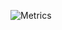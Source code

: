 <!-- <p align=center>
  <a href="https://github.com/anuraghazra/github-readme-stats" title="Go to Source">
    <img height=175 align="center" src="https://github-readme-stats.vercel.app/api?username=LuisCadillo&show_icons=true&theme=gotham">
  </a>
  <a href="https://github.com/anuraghazra/github-readme-stats">
 <img height=175 align="center" src="https://github-readme-stats.vercel.app/api/top-langs/?username=LuisCadillo&hide=c%23,powershell,java&title_color=2aa889&text_color=99d1ce&icon_color=2bbc8a&bg_color=0c1014&langs_count=8&layout=compact" />
  </a>
</p> -->
![Metrics](https://metrics.lecoq.io/LuisCadillo?template=classic&base.activity=0&base.community=0&base.repositories=0&base.metadata=0&isocalendar=1&languages=1&stars=1&followup=1&code=1&notable=1&lines=1&pagespeed=1&base.indepth=false&base.hireable=false&isocalendar.duration=half-year&languages.limit=8&languages.threshold=50%25&languages.other=false&languages.colors=github&languages.sections=most-used&languages.details=bytes-size%2C%20percentage&languages.indepth=true&languages.analysis.timeout=15&languages.categories=markup%2C%20programming&languages.recent.categories=markup%2C%20programming&languages.recent.load=300&languages.recent.days=14&stars.limit=4&followup.sections=repositories&followup.indepth=false&code.lines=12&code.load=400&code.days=3&code.visibility=public&notable.from=organization&notable.repositories=false&notable.indepth=false&notable.types=commit&pagespeed.url=.user.website&pagespeed.detailed=false&pagespeed.screenshot=true&config.timezone=America%2FLima&config.order=base.header%2C%20isocalendar%2C%20languages%2C%20stars&config.display=columns)




